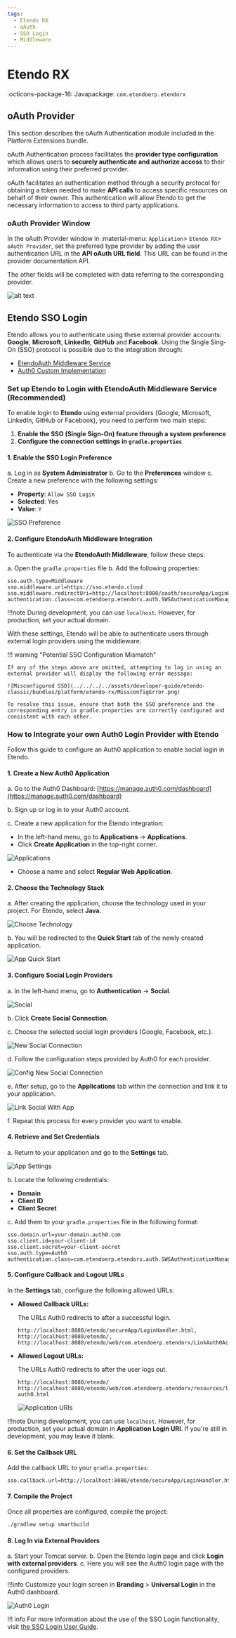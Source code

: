 ```yaml
---
tags:
  - Etendo RX
  - oAuth
  - SSO Login
  - Middleware
---
```


# Etendo RX 
:octicons-package-16: Javapackage: `com.etendoerp.etendorx`

## oAuth Provider

This section describes the oAuth Authentication module included in the Platform Extensions bundle.

oAuth Authentication process facilitates the **provider type configuration** which allows users to **securely authenticate and authorize access** to their information using their preferred provider.

oAuth facilitates an authentication method through a security protocol for obtaining a token needed to make **API calls** to access specific resources on behalf of their owner. This authentication will allow Etendo to get the necessary information to access to third party applications. 

### oAuth Provider Window

In the oAuth Provider window in :material-menu: `Application`> `Etendo RX`> `oAuth Provider`, set the preferred type provider by adding the user authentication URL in the **API oAuth URL field**. This URL can be found in the provider documentation API.  

The other fields will be completed with data referring to the corresponding provider.

![alt text](../../../../../assets/user-guide/etendo-classic/optional-features/bundles/platform-extensions/oauthprovider-1.png)


## Etendo SSO Login

Etendo allows you to authenticate using these external provider accounts: **Google**, **Microsoft**, **LinkedIn**, **GitHub** and **Facebook**. Using the Single Sing-On (SSO) protocol is possible due to the integration through:

- [EtendoAuth Middleware Service](#set-up-etendo-to-login-with-etendoauth-middleware-service-recommended)
- [Auth0 Custom Implementation](#how-to-integrate-your-own-auth0-login-provider-with-etendo)

### Set up Etendo to Login with EtendoAuth Middleware Service (Recommended)

To enable login to **Etendo** using external providers (Google, Microsoft, LinkedIn, GitHub or Facebook), you need to perform two main steps:

1. **Enable the SSO (Single Sign-On) feature through a system preference**
2. **Configure the connection settings in `gradle.properties`**

#### 1. Enable the SSO Login Preference

a. Log in as **System Administrator**
b. Go to the **Preferences** window
c. Create a new preference with the following settings:

- **Property**: `Allow SSO Login`  
- **Selected**: Yes  
- **Value**: `Y`

![SSO Preference](../../../../assets/developer-guide/etendo-classic/bundles/platform/etendo-rx/NewSSOPreference.png)

#### 2. Configure EtendoAuth Middleware Integration

To authenticate via the **EtendoAuth Middleware**, follow these steps:

a. Open the `gradle.properties` file
b. Add the following properties:

```title="gradle.properties"
sso.auth.type=Middleware
sso.middleware.url=https://sso.etendo.cloud
sso.middleware.redirectUri=http://localhost:8080/oauth/secureApp/LoginHandler.html
authentication.class=com.etendoerp.etendorx.auth.SWSAuthenticationManager
```
!!!note
    During development, you can use `localhost`. However, for production, set your actual domain.

With these settings, Etendo will be able to authenticate users through external login providers using the middleware.

!!! warning "Potential SSO Configuration Mismatch"
    
    If any of the steps above are omitted, attempting to log in using an external provider will display the following error message:

    ![Misconfigured SSO](../../../../assets/developer-guide/etendo-classic/bundles/platform/etendo-rx/MissconfigError.png)

    To resolve this issue, ensure that both the SSO preference and the corresponding entry in gradle.properties are correctly configured and consistent with each other.


### How to Integrate your own Auth0 Login Provider with Etendo

Follow this guide to configure an Auth0 application to enable social login in Etendo.


#### 1. Create a New Auth0 Application

a. Go to the Auth0 Dashboard:
    [https://manage.auth0.com/dashboard](https://manage.auth0.com/dashboard)

b. Sign up or log in to your Auth0 account. 

c. Create a new application for the Etendo integration:

- In the left-hand menu, go to **Applications** → **Applications**.
- Click **Create Application** in the top-right corner.

![Applications](../../../../assets/developer-guide/etendo-classic/bundles/platform/etendo-rx/Applications.png)

- Choose a name and select **Regular Web Application**.


#### 2. Choose the Technology Stack

a. After creating the application, choose the technology used in your project. For Etendo, select **Java**.

![Choose Technology](../../../../assets/developer-guide/etendo-classic/bundles/platform/etendo-rx/ProjectTechnology.png)

b. You will be redirected to the **Quick Start** tab of the newly created application.

![App Quick Start](../../../../assets/developer-guide/etendo-classic/bundles/platform/etendo-rx/AppQuickStart.png)


#### 3. Configure Social Login Providers

a. In the left-hand menu, go to **Authentication** → **Social**.

![Social](../../../../assets/developer-guide/etendo-classic/bundles/platform/etendo-rx/SocialConnection.png)

b. Click **Create Social Connection**.

c. Choose the selected social login providers (Google, Facebook, etc.).

![New Social Connection](../../../../assets/developer-guide/etendo-classic/bundles/platform/etendo-rx/NewSocialConnection.png)

d. Follow the configuration steps provided by Auth0 for each provider.

![Config New Social Connection](../../../../assets/developer-guide/etendo-classic/bundles/platform/etendo-rx/ConfigNewSocialConn.png)

e. After setup, go to the **Applications** tab within the connection and link it to your application.

![Link Social With App](../../../../assets/developer-guide/etendo-classic/bundles/platform/etendo-rx/SocialAppSelected.png)

f. Repeat this process for every provider you want to enable.


#### 4. Retrieve and Set Credentials

a. Return to your application and go to the **Settings** tab.

![App Settings](../../../../assets/developer-guide/etendo-classic/bundles/platform/etendo-rx/AppSettings.png)

b. Locate the following credentials:
- **Domain**
- **Client ID**
- **Client Secret**

c. Add them to your `gradle.properties` file in the following format:

``` title="gradle.properties"
sso.domain.url=your-domain.auth0.com
sso.client.id=your-client-id
sso.client.secret=your-client-secret
sso.auth.type=Auth0
authentication.class=com.etendoerp.etendorx.auth.SWSAuthenticationManager
```

#### 5. Configure Callback and Logout URLs

In the **Settings** tab, configure the following allowed URLs:

- **Allowed Callback URLs:**

    The URLs Auth0 redirects to after a successful login.
    ```
    http://localhost:8080/etendo/secureApp/LoginHandler.html,
    http://localhost:8080/etendo/,
    http://localhost:8080/etendo/web/com.etendoerp.etendorx/LinkAuth0Account.html
    ```

- **Allowed Logout URLs:**

    The URLs Auth0 redirects to after the user logs out.
    ```
    http://localhost:8080/etendo/
    http://localhost:8080/etendo/web/com.etendoerp.etendorx/resources/logout-auth0.html
    ```

    ![Application URIs](../../../../assets/developer-guide/etendo-classic/bundles/platform/etendo-rx/AllowedURIs.png)

!!!note
    During development, you can use `localhost`. However, for production, set your actual domain in **Application Login URI**. If you're still in development, you may leave it blank.


#### 6. Set the Callback URL

Add the callback URL to your `gradle.properties`:

```title="gradle.properties" 
sso.callback.url=http://localhost:8080/etendo/secureApp/LoginHandler.html
```

#### 7. Compile the Project

Once all properties are configured, compile the project:

```bash title="Terminal"
./gradlew setup smartbuild
```

#### 8. Log In via External Providers

a. Start your Tomcat server.
b. Open the Etendo login page and click **Login with external providers**.
c. Here you will see the Auth0 login page with the configured providers.

!!!info
    Customize your login screen in **Branding** > **Universal Login** in the Auth0 dashboard.

![Auth0 Login](../../../../assets/developer-guide/etendo-classic/bundles/platform/etendo-rx/UniversalLoginCustom.png)

!!! info
    For more information about the use of the SSO Login functionality, visit [the SSO Login User Guide](../../../../user-guide/etendo-classic/optional-features/bundles/platform-extensions/etendo-rx.md#sso-etendo-login).